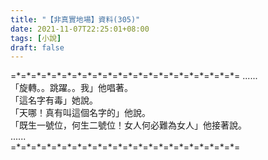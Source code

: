 ```yaml
---
title: "【非真實地場】資料(305)"
date: 2021-11-07T22:25:01+08:00
tags: [小說]
draft: false
---
```


=\*=\*=\*=\*=\*=\*=\*=\*=\*=\*=\*=\*=\*=\*=\*=\*=\*=\*=\*=\*=\*=\*= 
......  
「旋轉。。跳躍。。我」他唱著。  
「這名字有毒」她說。  
「天哪！真有叫這個名字的」他說。  
「既生一號位，何生二號位！女人何必難為女人」他接著說。    
......   
=\*=\*=\*=\*=\*=\*=\*=\*=\*=\*=\*=\*=\*=\*=\*=\*=\*=\*=\*=\*=\*=\*=  